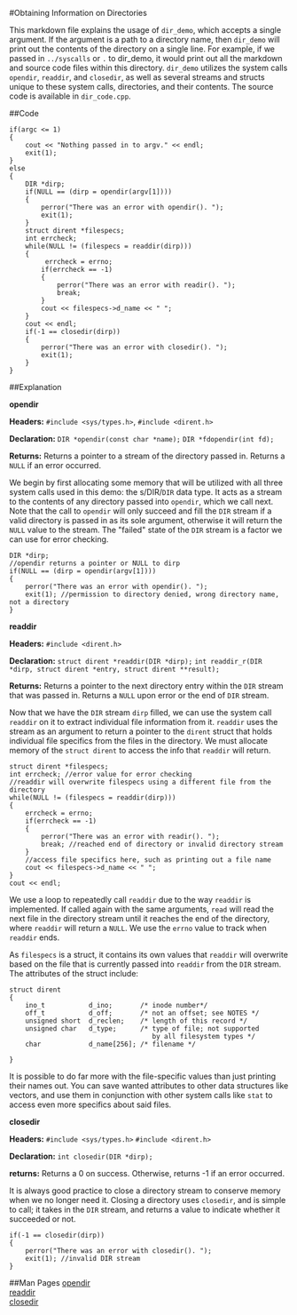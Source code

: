 #Obtaining Information on Directories

This markdown file explains the usage of `dir_demo`, which accepts a single argument.
If the argument is a path to a directory name, then `dir_demo` will print out the contents of the directory on a single line.
For example, if we passed in `../syscalls` or `.` to dir_demo, it would print out all the markdown and source code files within this directory.
`dir_demo` utilizes the system calls `opendir`, `readdir`, and `closedir`, as well as several streams and structs unique to these system calls, directories, and their contents. 
The source code is available in `dir_code.cpp`.

##Code

```
if(argc <= 1)
{
	cout << "Nothing passed in to argv." << endl;
    exit(1);
}
else
{
    DIR *dirp;
    if(NULL == (dirp = opendir(argv[1])))
    {
        perror("There was an error with opendir(). ");
        exit(1);
    }
    struct dirent *filespecs;
    int errcheck;
    while(NULL != (filespecs = readdir(dirp)))
    {
         errcheck = errno;
        if(errcheck == -1)
        {
            perror("There was an error with readir(). ");
            break;
        }
        cout << filespecs->d_name << " ";
    }
    cout << endl;
    if(-1 == closedir(dirp))
    {
        perror("There was an error with closedir(). ");
        exit(1);
    }
}

```

##Explanation

**opendir**

**Headers:**
`#include <sys/types.h>`, `#include <dirent.h>`

**Declaration:**
`DIR *opendir(const char *name);` `DIR *fdopendir(int fd);`

**Returns:** 
Returns a pointer to a stream of the directory passed in. 
Returns a `NULL` if an error occurred.

We begin by first allocating some memory that will be utilized with all three system calls used in this demo: the s/DIR/`DIR` data type.
It acts as a stream to the contents of any directory passed into `opendir`, which we call next.
Note that the call to `opendir` will only succeed and fill the `DIR` stream if a valid directory is passed in as its sole argument, otherwise it will return the `NULL` value to the stream.
The "failed" state of the `DIR` stream is a factor we can use for error checking.

```
DIR *dirp;
//opendir returns a pointer or NULL to dirp
if(NULL == (dirp = opendir(argv[1])))
{
    perror("There was an error with opendir(). ");
    exit(1); //permission to directory denied, wrong directory name, not a directory
} 
```

**readdir**

**Headers:**
`#include <dirent.h>`

**Declaration:**
`struct dirent *readdir(DIR *dirp);` `int readdir_r(DIR *dirp, struct dirent *entry, struct dirent **result);`

**Returns:** 
Returns a pointer to the next directory entry within the `DIR` stream that was passed in. 
Returns a `NULL` upon error or the end of `DIR` stream.

Now that we have the `DIR` stream `dirp` filled, we can use the system call `readdir` on it to extract individual file information from it. 
`readdir` uses the stream as an argument to return a pointer to the `dirent` struct that holds individual file specifics from the files in the directory.
We must allocate memory of the `struct dirent` to access the info that `readdir` will return.

```
struct dirent *filespecs;
int errcheck; //error value for error checking
//readdir will overwrite filespecs using a different file from the directory
while(NULL != (filespecs = readdir(dirp)))
{
    errcheck = errno;
    if(errcheck == -1)
    {
        perror("There was an error with readir(). ");
        break; //reached end of directory or invalid directory stream
    }
    //access file specifics here, such as printing out a file name
    cout << filespecs->d_name << " ";
}
cout << endl;
```

We use a loop to repeatedly call `readdir` due to the way `readdir` is implemented. 
If called again with the same arguments, `read` will read the next file in the directory stream until it reaches the end of the directory, where `readdir` will return a `NULL`.
We use the `errno` value to track when `readdir` ends.

As `filespecs` is a struct, it contains its own values that `readdir` will overwrite based on the file that is currently passed into `readdir` from the `DIR` stream.
The attributes of the struct include:

```
struct dirent
{
	ino_t			d_ino;		 /* inode number*/
	off_t			d_off;		 /* not an offset; see NOTES */
	unsigned short	d_reclen;	 /* length of this record */
	unsigned char	d_type;		 /* type of file; not supported
								    by all filesystem types */
	char			d_name[256]; /* filename */

}
```

It is possible to do far more with the file-specific values than just printing their names out.
You can save wanted attributes to other data structures like vectors, and use them in conjunction with other system calls like `stat` to access even more specifics about said files.

**closedir**

**Headers:**
`#include <sys/types.h>` `#include <dirent.h>`

**Declaration:**
`int closedir(DIR *dirp);`

**returns:** 
Returns a 0 on success. 
Otherwise, returns -1 if an error occurred.

It is always good practice to close a directory stream to conserve memory when we no longer need it.
Closing a directory uses `closedir`, and is simple to call; it takes in the `DIR` stream, and returns a value to indicate whether it succeeded or not.

```
if(-1 == closedir(dirp))
{
    perror("There was an error with closedir(). ");
    exit(1); //invalid DIR stream
}
```

##Man Pages
[opendir](http://linux.die.net/man/3/opendir) <br />
[readdir](http://linux.die.net/man/3/readdir) <br />
[closedir](http://linux.die.net/man/3/closedir) <br />
